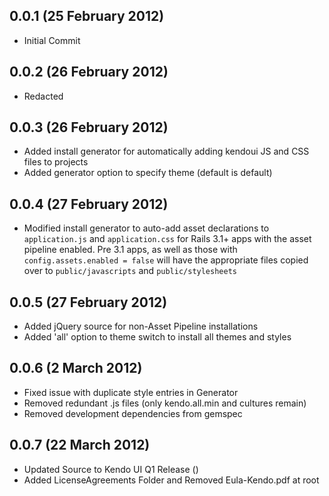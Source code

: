 ## 0.0.1 (25 February 2012)

  - Initial Commit

## 0.0.2 (26 February 2012)

  - Redacted

## 0.0.3 (26 February 2012)

  - Added install generator for automatically adding kendoui JS and CSS files to projects
  - Added generator option to specify theme (default is default)

## 0.0.4 (27 February 2012)

  - Modified install generator to auto-add asset declarations to `application.js` and `application.css` for Rails 3.1+ apps with the asset pipeline enabled. Pre 3.1 apps, as well as those with `config.assets.enabled = false` will have the appropriate files copied over to `public/javascripts` and `public/stylesheets`

## 0.0.5 (27 February 2012)

  - Added jQuery source for non-Asset Pipeline installations
  - Added 'all' option to theme switch to install all themes and styles

## 0.0.6 (2 March 2012)

  - Fixed issue with duplicate style entries in Generator
  - Removed redundant .js files (only kendo.all.min and cultures remain)
  - Removed development dependencies from gemspec

## 0.0.7 (22 March 2012)

  - Updated Source to Kendo UI Q1 Release ()
  - Added LicenseAgreements Folder and Removed Eula-Kendo.pdf at root
